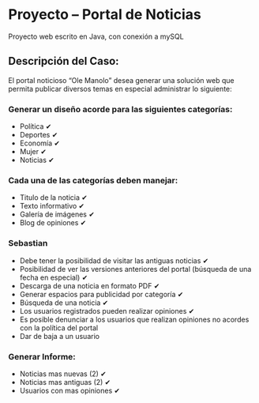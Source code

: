 # Proyecto – Portal de Noticias

Proyecto web escrito en Java, con conexión a mySQL

## Descripción del Caso:

El portal noticioso “Ole Manolo” desea generar una solución web que permita publicar diversos temas en especial administrar lo siguiente:

### Generar un diseño acorde para las siguientes categorías:

 + Política ✔
 + Deportes ✔
 + Economía ✔
 + Mujer    ✔
 + Noticias ✔

### Cada una de las categorías deben manejar:

 + Titulo de la noticia  ✔
 + Texto informativo  ✔
 + Galería de imágenes  ✔
 + Blog de opiniones  ✔

### Sebastian
* Debe tener la posibilidad de visitar las antiguas noticias ✔
* Posibilidad de ver las versiones anteriores del portal (búsqueda de una fecha en especial) ✔
* Descarga de una noticia en formato PDF ✔
* Generar espacios para publicidad por categoría ✔
* Búsqueda de una noticia  ✔
* Los usuarios registrados pueden realizar opiniones ✔
* Es posible denunciar a los usuarios que realizan opiniones no acordes con la política del portal 
* Dar de baja a un usuario 

### Generar Informe:
 + Noticias mas nuevas (2)  ✔
 + Noticias mas antiguas (2)  ✔
 + Usuarios con mas opiniones  ✔
